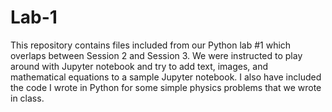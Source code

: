 # Lab-1
This repository contains files included from our Python lab #1 which overlaps between Session 2 and Session 3. We were instructed to play around with Jupyter notebook and try to add text, images, and mathematical equations to a sample Jupyter notebook. I also have included the code I wrote in Python for some simple physics problems that we wrote in class.
